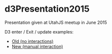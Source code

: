 # d3Presentation2015
Presentation given at UtahJS meetup in June 2015

D3 enter / Exit / update examples:
* [Old (no interactions)](http://goo.gl/I9mKSF)
* [New (manual interaction)](http://goo.gl/dDLC9p)

